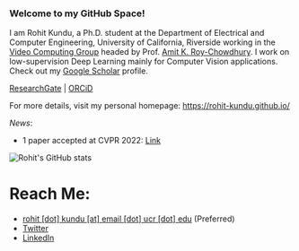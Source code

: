 ### Welcome to my GitHub Space!

I am Rohit Kundu, a Ph.D. student at the Department of Electrical and Computer Engineering, University of California, Riverside working in the [Video Computing Group](https://vcg.engr.ucr.edu/) headed by Prof. [Amit K. Roy-Chowdhury](https://scholar.google.com/citations?user=hfgwx0oAAAAJ&hl=en&oi=ao). I work on low-supervision Deep Learning mainly for Computer Vision applications. Check out my [Google Scholar](http://scholar.google.com/citations?user=MxZUU8kAAAAJ&hl=en) profile.

[ResearchGate](https://www.researchgate.net/profile/Rohit-Kundu) | [ORCiD](https://orcid.org/0000-0001-8665-8898)

For more details, visit my personal homepage: https://rohit-kundu.github.io/

_News_:
- 1 paper accepted at CVPR 2022: [Link](https://arxiv.org/pdf/2203.14843.pdf)

<!--![Top Langs](https://github-readme-stats.vercel.app/api/top-langs/?username=Rohit-Kundu))-->

![Rohit's GitHub stats](https://github-readme-stats.vercel.app/api?username=Rohit-Kundu&count_private=true&show_icons=true&theme=radical)

<!--![](https://komarev.com/ghpvc/?username=Rohit-Kundu)-->

# Reach Me:
- [rohit [dot] kundu [at] email [dot] ucr [dot] edu](mailto:rohit.kundu@email.ucr.edu) (Preferred)
- [Twitter](https://twitter.com/rohitkundu_2000)
- [LinkedIn](https://www.linkedin.com/in/rohitkundu2000/)
